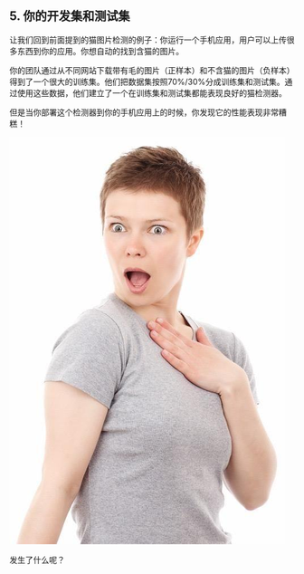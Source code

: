 ## 5. 你的开发集和测试集

让我们回到前面提到的猫图片检测的例子：你运行一个手机应用，用户可以上传很多东西到你的应用。你想自动的找到含猫的图片。

你的团队通过从不同网站下载带有毛的图片（正样本）和不含猫的图片（负样本）得到了一个很大的训练集。他们把数据集按照70%/30%分成训练集和测试集。通过使用这些数据，他们建立了一个在训练集和测试集都能表现良好的猫检测器。

但是当你部署这个检测器到你的手机应用上的时候，你发现它的性能表现非常糟糕！

![](pics/5.1.jpg)

发生了什么呢？

